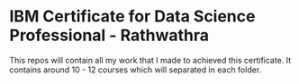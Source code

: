 # IBM Certificate for Data Science Professional - Rathwathra
This repos will contain all my work that I made to achieved this certificate. It contains around 10 - 12 courses which will separated in each folder.


